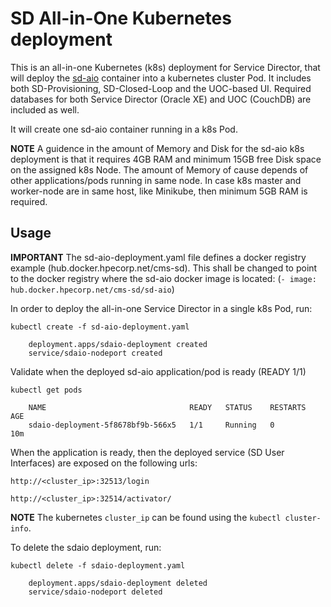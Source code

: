SD All-in-One Kubernetes deployment
==========================

This is an all-in-one Kubernetes (k8s) deployment for Service Director, that will deploy the [sd-aio](/docker/images/sd-aio) container into a kubernetes cluster Pod. It includes both SD-Provisioning, SD-Closed-Loop and the UOC-based UI. Required databases for both Service Director (Oracle XE) and UOC (CouchDB) are included as well.

It will create one sd-aio container running in a k8s Pod.

**NOTE** A guidence in the amount of Memory and Disk for the sd-aio k8s deployment is that it requires 4GB RAM and minimum 15GB free Disk space on the assigned k8s Node. The amount of Memory of cause depends of other applications/pods running in same node. In case k8s master and worker-node are in same host, like Minikube, then minimum 5GB RAM is required.

Usage
-----

**IMPORTANT** The sd-aio-deployment.yaml file defines a docker registry example (hub.docker.hpecorp.net/cms-sd). This shall be changed to point to the docker registry where the sd-aio docker image is located: (`- image: hub.docker.hpecorp.net/cms-sd/sd-aio`)

In order to deploy the all-in-one Service Director in a single k8s Pod, run:

    kubectl create -f sd-aio-deployment.yaml

```
    deployment.apps/sdaio-deployment created
    service/sdaio-nodeport created
```

Validate when the deployed sd-aio application/pod is ready (READY 1/1)

    kubectl get pods

```
    NAME                                READY   STATUS    RESTARTS   AGE
    sdaio-deployment-5f8678bf9b-566x5   1/1     Running   0          10m
```

When the application is ready, then the deployed service (SD User Interfaces) are exposed on the following urls:

    http://<cluster_ip>:32513/login
      
    http://<cluster_ip>:32514/activator/

**NOTE** The kubernetes `cluster_ip` can be found using the `kubectl cluster-info`.

To delete the sdaio deployment, run:

    kubectl delete -f sdaio-deployment.yaml

```
    deployment.apps/sdaio-deployment deleted
    service/sdaio-nodeport deleted
```
